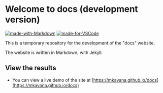 #  Welcome to docs (development version) 

[![made-with-Markdown](https://img.shields.io/badge/Made%20with-Markdown-1f425f.svg)](http://commonmark.org)
[![made-for-VSCode](https://img.shields.io/badge/Made%20for-VSCode-1f425f.svg)](https://code.visualstudio.com/)

This is a temporary repository for the development of the "docs" website.

The website is written in Markdown, with Jekyll.

## View the results

- You can view a live demo of the site at [https://mkavana.github.io/docs](https://mkavana.github.io/docs)

